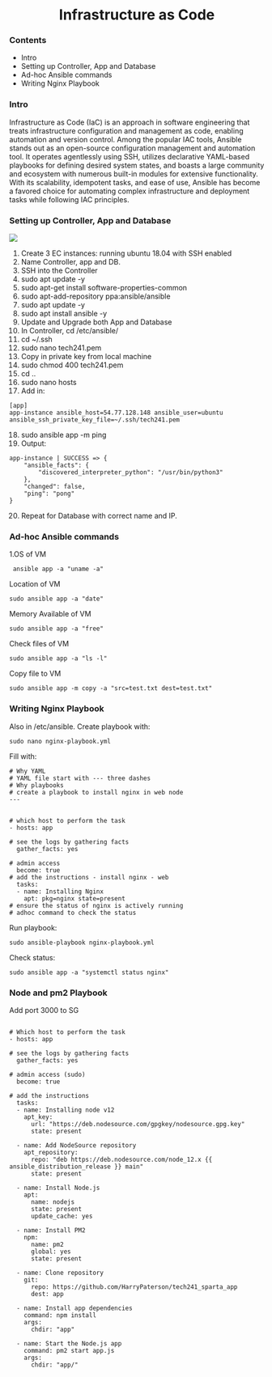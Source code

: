 <h1 style="text-align: center;">Infrastructure as Code</h1>

### Contents
* Intro
* Setting up Controller, App and Database
* Ad-hoc Ansible commands
* Writing Nginx Playbook

### Intro

Infrastructure as Code (IaC) is an approach in software engineering that treats infrastructure configuration and management as code, enabling automation and version control. Among the popular IAC tools, Ansible stands out as an open-source configuration management and automation tool. It operates agentlessly using SSH, utilizes declarative YAML-based playbooks for defining desired system states, and boasts a large community and ecosystem with numerous built-in modules for extensive functionality. With its scalability, idempotent tasks, and ease of use, Ansible has become a favored choice for automating complex infrastructure and deployment tasks while following IAC principles.

### Setting up Controller, App and Database 
![](https://i.imgur.com/VkhIdCu.png)

1. Create 3 EC instances: running ubuntu 18.04 with SSH enabled
2. Name Controller, app and DB.
3. SSH into the Controller
4. sudo apt update -y
5. sudo apt-get install software-properties-common
6. sudo apt-add-repository ppa:ansible/ansible
7. sudo apt update -y
8. sudo apt install ansible -y
9. Update and Upgrade both App and Database
10. In Controller, cd /etc/ansible/
11. cd ~/.ssh
12. sudo nano tech241.pem
13. Copy in private key from local machine
14. sudo chmod 400 tech241.pem 
15. cd ..
16. sudo nano hosts
17. Add in:
```
[app]
app-instance ansible_host=54.77.128.148 ansible_user=ubuntu ansible_ssh_private_key_file=~/.ssh/tech241.pem
```
18. sudo ansible app -m ping
19. Output:
```
app-instance | SUCCESS => {
    "ansible_facts": {
        "discovered_interpreter_python": "/usr/bin/python3"
    },
    "changed": false,
    "ping": "pong"
}
```
20. Repeat for Database with correct name and IP.

### Ad-hoc Ansible commands
1.OS of VM
```
 ansible app -a "uname -a"
``` 
Location of VM
```
sudo ansible app -a "date"
```
Memory Available of VM
```
sudo ansible app -a "free"
``` 
Check files of VM
```
sudo ansible app -a "ls -l"
```
Copy file to VM
```
sudo ansible app -m copy -a "src=test.txt dest=test.txt"
```

###  Writing Nginx Playbook

Also in /etc/ansible. Create playbook with:
```
sudo nano nginx-playbook.yml
```
Fill with:
```
# Why YAML
# YAML file start with --- three dashes
# Why playbooks
# create a playbook to install nginx in web node
---


# which host to perform the task
- hosts: app

# see the logs by gathering facts
  gather_facts: yes

# admin access
  become: true
# add the instructions - install nginx - web
  tasks:
  - name: Installing Nginx
    apt: pkg=nginx state=present
# ensure the status of nginx is actively running
# adhoc command to check the status
```
Run playbook:
```
sudo ansible-playbook nginx-playbook.yml
```
Check status:
```
sudo ansible app -a "systemctl status nginx"
```
### Node and pm2 Playbook

Add port 3000 to SG

```

# Which host to perform the task
- hosts: app

# see the logs by gathering facts
  gather_facts: yes

# admin access (sudo)
  become: true

# add the instructions
  tasks:
  - name: Installing node v12
    apt_key:
      url: "https://deb.nodesource.com/gpgkey/nodesource.gpg.key"
      state: present

  - name: Add NodeSource repository
    apt_repository:
      repo: "deb https://deb.nodesource.com/node_12.x {{ ansible_distribution_release }} main"
      state: present

  - name: Install Node.js
    apt:
      name: nodejs
      state: present
      update_cache: yes

  - name: Install PM2
    npm:
      name: pm2
      global: yes
      state: present

  - name: Clone repository
    git:
      repo: https://github.com/HarryPaterson/tech241_sparta_app
      dest: app

  - name: Install app dependencies
    command: npm install
    args:
      chdir: "app"

  - name: Start the Node.js app
    command: pm2 start app.js
    args:
      chdir: "app/"
```
